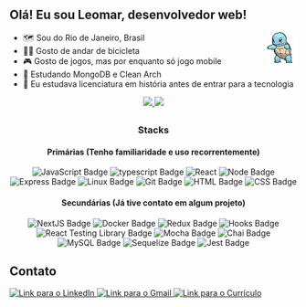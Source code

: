 ## Olá! Eu sou Leomar, desenvolvedor web!

<img align="right" src="./docs/images/squirdle.gif"/>

 - 🗺️ Sou do Rio de Janeiro, Brasil
 - 🚴🏼 Gosto de andar de bicicleta
 - 🎮 Gosto de jogos, mas por enquanto só jogo mobile
 - 🔎 Estudando MongoDB e Clean Arch
 - 📜 Eu estudava licenciatura em história antes de entrar para a tecnologia
 <!-- - 💻 Trabalhando no Petnder - BREVE -->

<div align="center">
  <a href="https://github.com/leomarlinhares">
  <img height="150em" src="https://github-readme-stats.vercel.app/api?username=leomarlinhares&show_icons=true&theme=dark&include_all_commits=true&count_private=true"/>
  <img height="150em" src="https://github-readme-stats.vercel.app/api/top-langs/?username=leomarlinhares&layout=compact&langs_count=7&theme=dark"/>
 </a>
</div>

 ##
 
 <div style="display: inline_block" align="center">
  <p style="text-align: center;">
  
### Stacks
    
#### Primárias (Tenho familiaridade e uso recorrentemente)

![JavaScript Badge](https://img.shields.io/badge/-JavaScript-FCC624?style=for-the-badge&logo=JavaScript&logoColor=323330)
![typescript Badge](https://img.shields.io/badge/Typescript-blue?style=for-the-badge&logo=typescript&logoColor=white)
![React](https://img.shields.io/badge/react-%2320232a.svg?style=for-the-badge&logo=react&logoColor=%2361DAFB)
![Node Badge](https://img.shields.io/badge/-Node.js-339933?style=for-the-badge&logo=node.js&logoColor=white)
![Express Badge](https://img.shields.io/badge/-Express.js-green?style=for-the-badge&logo=Express&logoColor=black)
![Linux Badge](https://img.shields.io/badge/-Linux-FCC624?style=for-the-badge&logo=Linux&logoColor=black)
![Git Badge](https://img.shields.io/badge/-Git-F05032?style=for-the-badge&logo=git&logoColor=white)
![HTML Badge](https://img.shields.io/badge/-HTML-E34F26?style=for-the-badge&logo=html5&logoColor=white)
![CSS Badge](https://img.shields.io/badge/-CSS-1572B6?style=for-the-badge&logo=css3&logoColor=white)

#### Secundárias (Já tive contato em algum projeto)

![NextJS Badge](https://img.shields.io/badge/Next.js-1e262c?style=for-the-badge&logo=nextdotjs&logoColor=white)
![Docker Badge](https://img.shields.io/badge/Docker-082135?style=for-the-badge&logo=Docker&logoColor=blue)
![Redux Badge](https://img.shields.io/badge/-Redux-212121?style=for-the-badge&logo=Redux&logoColor=7548bb)
![Hooks Badge](https://img.shields.io/badge/-Hooks-%2320232a.svg?style=for-the-badge&logo=React&logoColor=%2361DAFB)
![React Testing Library Badge](https://img.shields.io/badge/-RTL-%2320232a.svg?style=for-the-badge&logo=react&logoColor=%2361DAFB)
![Mocha Badge](https://img.shields.io/badge/Mocha-8a6343?style=for-the-badge&logo=mocha&logoColor=white)
![Chai Badge](https://img.shields.io/badge/Chai-f7e9c8?style=for-the-badge&logo=mocha&logoColor=a84d45)
![MySQL Badge](https://img.shields.io/badge/-MySQL-4479A1?style=for-the-badge&logo=MySQL&logoColor=white)
![Sequelize Badge](https://img.shields.io/badge/-Sequelize-eeeeee?style=for-the-badge&logo=sequelize&logoColor=00b1ea)
![Jest Badge](https://img.shields.io/badge/-Jest-C21325?style=for-the-badge&logo=jest&logoColor=white)

  </p>
</div>

## Contato

 <div align="left">
  <a href="https://www.linkedin.com/in/leomarlinhares" target="_blank">
    <img alt="Link para o LinkedIn" src="https://img.shields.io/badge/LinkedIn-0077B5?style=for-the-badge&logo=linkedin&logoColor=white"/>
  </a>
  <a href="mailto:leomarlinhares@gmail.com" target="_blank">
    <img alt="Link para o Gmail" src="https://img.shields.io/badge/Gmail-D14836?style=for-the-badge&logo=gmail&logoColor=white"/>
  </a>
  <a href="./docs/curriculo.pdf" target="_blank">
    <img alt="Link para o Currículo" src="https://img.shields.io/badge/Curr%C3%ADculo-000000?style=for-the-badge&logoColor=white"/>
  </a>

 </div>
